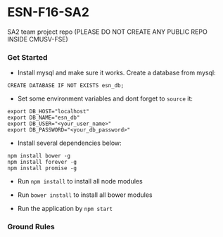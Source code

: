 # ESN-F16-SA2
SA2 team project repo (PLEASE DO NOT CREATE ANY PUBLIC REPO INSIDE CMUSV-FSE)

### Get Started

* Install mysql and make sure it works. Create a database from mysql:
```
CREATE DATABASE IF NOT EXISTS esn_db;
```

* Set some environment variables and dont forget to `source` it:
```
export DB_HOST="localhost"
export DB_NAME="esn_db"
export DB_USER="<your_user_name>"
export DB_PASSWORD="<your_db_password>"
```    

* Install several dependencies below:
```
npm install bower -g
npm install forever -g
npm install promise -g
```

* Run `npm install` to install all node modules
* Run `bower install` to install all bower modules

* Run the application by `npm start`


### Ground Rules
